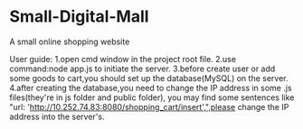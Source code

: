 # Small-Digital-Mall
A small online shopping website

User guide:
1.open cmd window in the project root file.
2.use command:node app.js   to initiate the server.
3.before create user or add some goods to cart,you should set up the database(MySQL) on the server.
4.after creating the database,you need to change the IP address in some .js files(they're in js folder and public folder),
  you may find some sentences like "url: 'http://10.252.74.83:8080/shopping_cart/insert',",please change the IP address into the server's.
